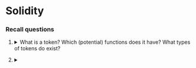 # Solidity

### Recall questions

1. <details markdown=1><summary markdown="span">  What is a token? Which (potential) functions does it have? What types of tokens do exist?</summary>
    
    \

	![](../../static/BDT/tk1.png)

</details>


2. <details markdown=1><summary markdown="span">  </summary>
    
    \
    

</details>


